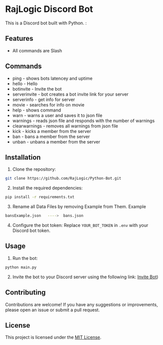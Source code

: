 # RajLogic Discord Bot

This is a Discord bot built with Python. :  

## Features

- All commands are Slash


## Commands
- ping - shows bots latencey  and uptime
- hello - Hello
- botinvite - Invite the bot 
- serverinvite - bot creates a bot invite link for your server
- serverinfo - get info for server
- movie - searches for info on movie   
- help -  shows command
- warn -  warns a user and saves it to json file
- warnings - reads json file and responds with the number of warnings
- clearwarnings - removes all warnings  from json file
- kick - kicks  a member from the server
- ban - bans a member from the server
- unban - unbans a member from the server

## Installation

1. Clone the repository: 
```bash
git clone https://github.com/RajLogic/Python-Bot.git
```
2. Install the required dependencies: 
```bash
pip install -r requirements.txt
```
3. Rename all Data Files by removing Example from Them.
Example
```bash
bansExample.json   ---->  bans.json
```
4. Configure the bot token: Replace `YOUR_BOT_TOKEN` in `.env` with your Discord bot token.

## Usage

1. Run the bot: 
```bash
python main.py
```
2. Invite the bot to your Discord server using the following link: [Invite Bot](https://discord.com/developers/applications))

## Contributing

Contributions are welcome! If you have any suggestions or improvements, please open an issue or submit a pull request.

## License

This project is licensed under the [MIT License](LICENSE).
